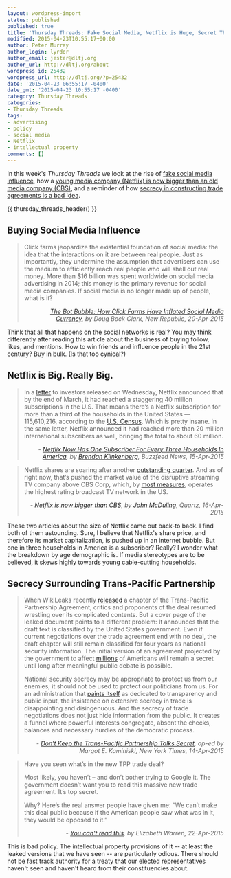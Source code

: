 ```yaml
---
layout: wordpress-import
status: published
published: true
title: 'Thursday Threads: Fake Social Media, Netflix is Huge, Secret TPP is Bad'
modified: 2015-04-23T10:55:17+00:00
author: Peter Murray
author_login: lyrdor
author_email: jester@dltj.org
author_url: http://dltj.org/about
wordpress_id: 25432
wordpress_url: http://dltj.org/?p=25432
date: '2015-04-23 06:55:17 -0400'
date_gmt: '2015-04-23 10:55:17 -0400'
category: Thursday Threads
categories:
- Thursday Threads
tags:
- advertising
- policy
- social media
- Netflix
- intellectual property
comments: []
---
```


<p>In this week's <i>Thursday Threads</i> we look at the rise of <a href="/article/thursday-threads-2015w16/#p25432-buying-influence">fake social media influence</a>, how a <a href="/article/thursday-threads-2015w16/#p25432-netflix">young media company (Netflix) is now bigger than an old media company (CBS)</a>, and a reminder of how <a href="/article/thursday-threads-2015w16/#p25432-tpp">secrecy in constructing trade agreements is a bad idea</a>.</p>
{{ thursday_threads_header() }}
<h2 id="p25432-buying-influence">Buying Social Media Influence</h2>
<blockquote><p>Click farms jeopardize the existential foundation of social media: the idea that the interactions on it are between real people. Just as importantly, they undermine the assumption that advertisers can use the medium to efficiently reach real people who will shell out real money. More than $16 billion was spent worldwide on social media advertising in 2014; this money is the primary revenue for social media companies. If social media is no longer made up of people, what is it?
<div style="text-align: right; width: 100%;"><cite><a href="http://www.newrepublic.com/article/121551/bot-bubble-click-farms-have-inflated-social-media-currency" title="The Bot Bubble: How Click Farms Have Inflated Social Media Currency | New Republic">The Bot Bubble: How Click Farms Have Inflated Social Media Currency</a>, by Doug Bock Clark, New Republic, 20-Apr-2015</cite></div>
</blockquote>
<p>Think that all that happens on the social networks is real?  You may think differently after reading this article about the business of buying follow, likes, and mentions.  How to win friends and influence people in the 21st century?  Buy in bulk.  (Is that too cynical?)</p>
<h2 id="p25432-netflix">Netflix is Big.  Really Big.</h2>
<blockquote><p>In a <a href="http://files.shareholder.com/downloads/NFLX/11409766x0x821407/DB785B50-90FE-44DA-9F5B-37DBF0DCD0E1/Q1_15_Earnings_Letter_final_tables.pdf" title="Netflix Shareholder Letter, 15-Apr-2015 [PDF]">letter</a> to investors released on Wednesday, Netflix announced that by the end of March, it had reached a staggering 40 million subscriptions in the U.S. That means there&rsquo;s a Netflix subscription for more than a third of the households in the United States &mdash; 115,610,216, according to the <a href="http://quickfacts.census.gov/qfd/states/00000.html" title="USA QuickFacts from the US Census Bureau">U.S. Census</a>. Which is pretty insane. In the same letter, Netflix announced it had reached more than 20 million international subscribers as well, bringing the total to about 60 million.
<div style="text-align: right; width: 100%;"><cite>- <a href="http://www.buzzfeed.com/brendanklinkenberg/netflix-now-has-one-subscriber-for-every-three-households-in" title="Netflix Now Has One Subscriber For Every Three Households In America | BuzzFeed News">Netflix Now Has One Subscriber For Every Three Households In America</a>, by <a href="http://www.buzzfeed.com/brendanklinkenberg" title="Brendan Klinkenberg on BuzzFeed">Brendan Klinkenberg</a>, Buzzfeed News, 15-Apr-2015</cite></div>
</blockquote>
<blockquote><p>Netflix shares are soaring after another <a href="http://qz.com/384618/netflix-subscribers-streamed-10-billion-hours-last-quarter/"  title="Netflix subscribers streamed 10 billion hours last quarter |  Quartz">outstanding&nbsp;quarter</a>. And as of right now, that&rsquo;s pushed the market value of the disruptive&nbsp;streaming TV company&nbsp;above CBS Corp, which, by&nbsp;<a href="http://variety.com/2015/tv/news/weekly-ratings-fox-back-on-top-in-demo-cbs-dominates-in-total-viewers-1201415647/" title="Weekly Ratings: Fox Back on Top in Demo; CBS Dominates in Total Viewers   | Variety">most measures</a>,&nbsp;operates the highest rating broadcast TV network in the US.
<div style="text-align: right; width: 100%;"><cite>- <a href="http://qz.com/385131/netflix-is-now-bigger-than-cbs/" title="Netflix is now bigger than CBS | Quartz">Netflix is now bigger than CBS</a>, by <a href="http://qz.com/author/johnqz/" title="John McDuling on Quartz">John McDuling</a>, Quartz, 16-Apr-2015</cite></div>
</blockquote>
<p>These two articles about the size of Netflix came out back-to back.  I find both of them astounding.  Sure, I believe that Netflix's share price, and therefore its market capitalization, is pushed up in an internet bubble.  But one in three households in America is a subscriber?  Really?  I wonder what the breakdown by age demographic is.  If media stereotypes are to be believed, it skews highly towards young cable-cutting households.</p>
<h2 id="p25432-tpp">Secrecy Surrounding Trans-Pacific Partnership</h2>
<blockquote><p>When WikiLeaks recently <a href="https://wikileaks.org/tpp-investment/WikiLeaks-TPP-Investment-Chapter/page-1.html">released</a> a chapter of the Trans-Pacific Partnership Agreement, critics and proponents of the deal resumed wrestling over its complicated contents. But a cover page of the leaked document points to a different problem: It announces that the draft text is classified by the United States government. Even if current negotiations over the trade agreement end with no deal, the draft chapter will still remain classified for four years as national security information. The initial version of an agreement projected by the government to affect <a href="https://ustr.gov/tpp/Summary-of-US-objectives">millions</a> of Americans will remain a secret until long after meaningful public debate is possible.</p>
<p>National security secrecy may be appropriate to protect us from our enemies; it should not be used to protect our politicians from us. For an administration that <a href="https://www.whitehouse.gov/the_press_office/TransparencyandOpenGovernment/">paints itself</a> as dedicated to transparency and public input, the insistence on extensive secrecy in trade is disappointing and disingenuous. And the secrecy of trade negotiations does not just hide information from the public. It creates a funnel where powerful interests congregate, absent the checks, balances and necessary hurdles of the democratic process.
<div style="text-align: right; width: 100%;"><cite>- <a href="http://www.nytimes.com/2015/04/14/opinion/dont-keep-trade-talks-secret.html" title="Don&rsquo;t Keep the Trans-Pacific Partnership Talks Secret | New York Times">Don&rsquo;t Keep the Trans-Pacific Partnership Talks Secret</a>, op-ed by Margot E. Kaminiski, New York Times, 14-Apr-2015</cite></div>
</blockquote>
<blockquote><p>Have you seen what&rsquo;s in the new TPP trade deal?</p>
<p>Most likely, you haven&rsquo;t &ndash; and don&rsquo;t bother trying to Google it. The government doesn&rsquo;t want you to read this massive new trade agreement. It&rsquo;s top secret.</p>
<p>Why? Here&rsquo;s the real answer people have given me: &ldquo;We can&rsquo;t make this deal public because if the American people saw what was in it, they would be opposed to it.&rdquo;
<div style="text-align: right; width: 100%;"><cite>- <a href="http://elizabethwarren.com/blog/you-cant-read-this" title="You can't read this | Elizabeth Warren for Senate">You can't read this</a>, by Elizabeth Warren, 22-Apr-2015</cite></div>
</blockquote>
<p>This is bad policy.  The intellectual property provisions of it -- at least the leaked versions that we have seen -- are particularly odious.  There should not be fast track authority for a treaty that our elected representatives haven't seen and haven't heard from their constituencies about.</p>

